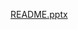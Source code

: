 [README.pptx](https://github.com/ISPC-TST-Electronica-Microcontrolada/Grupo6/files/9691404/README.pptx)
